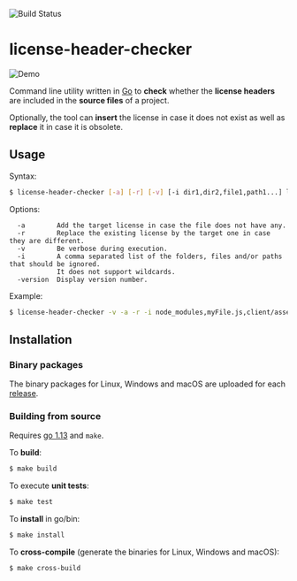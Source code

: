 ![Build Status](https://github.com/lsm-dev/license-header-checker/workflows/Go/badge.svg)

# license-header-checker

![Demo](demo/demo.gif)

Command line utility written in [Go](https://golang.org) to **check** whether the **license headers** are included in the **source files** of a project.

Optionally, the tool can **insert** the license in case it does not exist as well as **replace** it in case it is obsolete.

## Usage

Syntax:

```bash
$ license-header-checker [-a] [-r] [-v] [-i dir1,dir2,file1,path1...] license-header-path project-path extensions...
```

Options:

```
  -a        Add the target license in case the file does not have any.
  -r        Replace the existing license by the target one in case they are different.
  -v        Be verbose during execution.
  -i        A comma separated list of the folders, files and/or paths that should be ignored. 
	        It does not support wildcards.
  -version  Display version number.
```

Example:

```bash
$ license-header-checker -v -a -r -i node_modules,myFile.js,client/assets ../license_header.txt . js ts
```

## Installation


### Binary packages

The binary packages for Linux, Windows and macOS are uploaded for each [release](https://github.com/lsm-dev/license-header-checker/releases).



### Building from source

Requires [go 1.13](https://golang.org/doc/devel/release.html#go1.13) and `make`.

To **build**:

```bash
$ make build
```

To execute **unit tests**:

```bash
$ make test
```

To **install** in go/bin:

```bash
$ make install
```

To **cross-compile** (generate the binaries for Linux, Windows and macOS):

```bash
$ make cross-build
```
